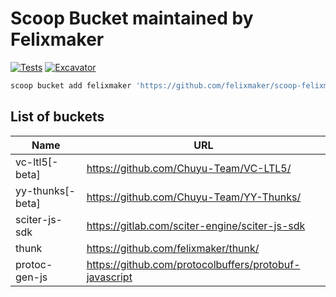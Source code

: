 # Scoop Bucket maintained by Felixmaker 

[![Tests](https://github.com/felixmaker/scoop-felixmaker/actions/workflows/ci.yml/badge.svg)](https://github.com/felixmaker/scoop-felixmaker/actions/workflows/ci.yml) [![Excavator](https://github.com/felixmaker/scoop-felixmaker/actions/workflows/excavator.yml/badge.svg)](https://github.com/felixmaker/scoop-felixmaker/actions/workflows/excavator.yml)

```ps1
scoop bucket add felixmaker 'https://github.com/felixmaker/scoop-felixmaker'
```

## List of buckets

| Name              | URL                                                    |
|-------------------|------------------------------------------------------- |
| vc-ltl5[-beta]    | https://github.com/Chuyu-Team/VC-LTL5/                 |
| yy-thunks[-beta]  | https://github.com/Chuyu-Team/YY-Thunks/               |
| sciter-js-sdk     | https://gitlab.com/sciter-engine/sciter-js-sdk         |
| thunk             | https://github.com/felixmaker/thunk/                   |
| protoc-gen-js     | https://github.com/protocolbuffers/protobuf-javascript |
